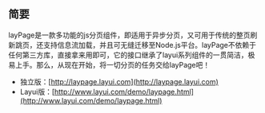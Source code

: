 ﻿
## 简要
layPage是一款多功能的js分页组件，即适用于异步分页，又可用于传统的整页刷新跳页，还支持信息流加载，并且可无缝迁移至Node.js平台。layPage不依赖于任何第三方库，直接拿来用即可，它的接口继承了layui系列组件的一贯简洁，极易上手。那么，从现在开始，将一切分页的任务交给layPage吧！


* 独立版：[http://laypage.layui.com](http://laypage.layui.com) 
* Layui版：[http://www.layui.com/demo/laypage.html](http://www.layui.com/demo/laypage.html)


